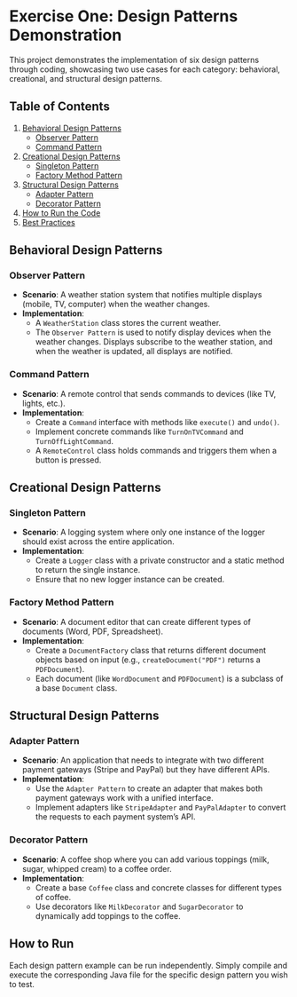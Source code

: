 # Exercise One: Design Patterns Demonstration

This project demonstrates the implementation of six design patterns through coding, showcasing two use cases for each category: behavioral, creational, and structural design patterns.

## Table of Contents
1. [Behavioral Design Patterns](#behavioral-design-patterns)
   - [Observer Pattern](#observer-pattern)
   - [Command Pattern](#command-pattern)
2. [Creational Design Patterns](#creational-design-patterns)
   - [Singleton Pattern](#singleton-pattern)
   - [Factory Method Pattern](#factory-method-pattern)
3. [Structural Design Patterns](#structural-design-patterns)
   - [Adapter Pattern](#adapter-pattern)
   - [Decorator Pattern](#decorator-pattern)
4. [How to Run the Code](#how-to-run-the-code)
5. [Best Practices](#best-practices)

## Behavioral Design Patterns

### Observer Pattern
- **Scenario**: A weather station system that notifies multiple displays (mobile, TV, computer) when the weather changes.
- **Implementation**: 
  - A `WeatherStation` class stores the current weather.
  - The `Observer Pattern` is used to notify display devices when the weather changes. Displays subscribe to the weather station, and when the weather is updated, all displays are notified.

### Command Pattern
- **Scenario**: A remote control that sends commands to devices (like TV, lights, etc.).
- **Implementation**:
  - Create a `Command` interface with methods like `execute()` and `undo()`.
  - Implement concrete commands like `TurnOnTVCommand` and `TurnOffLightCommand`.
  - A `RemoteControl` class holds commands and triggers them when a button is pressed.

## Creational Design Patterns

### Singleton Pattern
- **Scenario**: A logging system where only one instance of the logger should exist across the entire application.
- **Implementation**:
  - Create a `Logger` class with a private constructor and a static method to return the single instance.
  - Ensure that no new logger instance can be created.

### Factory Method Pattern
- **Scenario**: A document editor that can create different types of documents (Word, PDF, Spreadsheet).
- **Implementation**:
  - Create a `DocumentFactory` class that returns different document objects based on input (e.g., `createDocument("PDF")` returns a `PDFDocument`).
  - Each document (like `WordDocument` and `PDFDocument`) is a subclass of a base `Document` class.

## Structural Design Patterns

### Adapter Pattern
- **Scenario**: An application that needs to integrate with two different payment gateways (Stripe and PayPal) but they have different APIs.
- **Implementation**:
  - Use the `Adapter Pattern` to create an adapter that makes both payment gateways work with a unified interface.
  - Implement adapters like `StripeAdapter` and `PayPalAdapter` to convert the requests to each payment system’s API.

### Decorator Pattern
- **Scenario**: A coffee shop where you can add various toppings (milk, sugar, whipped cream) to a coffee order.
- **Implementation**:
  - Create a base `Coffee` class and concrete classes for different types of coffee.
  - Use decorators like `MilkDecorator` and `SugarDecorator` to dynamically add toppings to the coffee.

## How to Run
Each design pattern example can be run independently. Simply compile and execute the corresponding Java file for the specific design pattern you wish to test.

